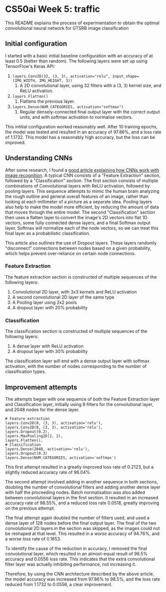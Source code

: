# CS50ai Week 5: traffic

This README explains the process of experimentation to obtain the optimal convolutional neural network for GTSRB image classification

## Initial configuration

I started with a basic initial baseline configuration with an accuracy of at least 0.5 (better than random). The following layers were set up using TensorFlow's Keras API:

1. `layers.Conv2D(32, (3, 3), activation="relu", input_shape=(IMG_WIDTH, IMG_HEIGHT, 3))`
   1. A 2D convolutional layer, using 32 filters with a (3, 3) kernel size, and ReLU activation.
2. `layers.Flatten()`
   1. Flattens the previous layer.
3. `layers.Dense(NUM_CATEGORIES, activation="softmax")`
   1. Regular densely-connected final output layer with the correct output units, and with softmax activation to normalise vectors.

This intitial configuration worked reasonably well. After 10 training epochs, the model was tested and resulted in an accuracy of 97.86%, and a loss rate of 1.1732. This model has a reasonably high accuracy, but the loss can be improved.

## Understanding CNNs

After some research, I found a [good article explaining how CNNs work with image recognition](https://medium.com/@sdoshi579/convolutional-neural-network-learn-and-apply-3dac9acfe2b6). A typical CNN consists of a "Feature Extraction" section, followed by a "Classification" section. The first section consists of multiple combinations of Convolutional layers with ReLU activation, followed by pooling layers. This sequence attempts to mimic the human brain analyzing the rough outline and general overall features of an image, rather than looking at each millimeter of a picture as a separate idea. Pooling layers also help to make the model more efficient, by reducing the amount of data that moves through the entire model. The second "Classification" section then uses a flatten layer to convert the image's 2D vectors into flat 1D vectors, some fully connected dense layers, and a final Softmax output layer. Softmax will normalize each of the node vectors, so we can treat this final layer as a probabilistic classification. 

This article also outlines the use of Dropout layers. These layers randomly "disconnect" connections between nodes based on a given probability, which helps prevent over-reliance on certain node connections. 

### Feature Extraction

The feature extraction section is constructed of multiple sequences of the following layers:

1. Convolutional 2D layer, with 3x3 kernels and ReLU activation
2. A second convolutional 2D layer of the same type
3. A Pooling layer using 2x2 pools
4. A dropout layer with 20% probability

### Classification

The classification section is constructed of multiple sequences of the following layers:

1. A dense layer with ReLU activation
2. A dropout layer with 30% probability

The classification layer will end with a dense output layer with softmax activation, with the number of nodes corresponding to the number of classification types.

## Improvement attempts

The attempts began with one sequence of both the Feature Extraction layer and Classification layer, initially using 8 filters for the convolutional layer, and 2048 nodes for the dense layer.

```
# Feature extraction
layers.Conv2D(8, (3, 3), activation='relu'),
layers.Conv2D(8, (3, 3), activation='relu'),
layers.Dropout(0.2),
layers.MaxPooling2D(2, 2),
layers.Flatten(),
# Classification
layers.Dense(2048, activation='relu'),
layers.Dropout(0.3)
layers.Dense(NUM_CATEGORIES, activation='softmax')
```

This first attempt resulted in a greatly improved loss rate of 0.2123, but a slightly reduced accuracy rate of 96.04%

The second attempt involved adding in another sequence in both sections, doubling the number of convolutional filters and adding another dense layer with half the proceeding nodes. Batch normalisation was also added between convolutional layers in the first section. It resulted in an increased accuracy rate of 98.55%, and a reduced loss rate 0.0518, greatly improving on the previous attempt.

The final attempt again doubled the number of filters used, and used a dense layer of 128 nodes before the final output layer. The final of the two convolutional 2D layers in the section was skipped, as the images could not be reshaped at that level. This resulted in a *worse* accuracy of 94.76%, and a worse loss rate of 0.1653. 

To identify the cause of the reduction in accuracy, I removed the final convolutional layer, which resulted in an almost-equal result of 98.5% accuracy and 0.0556 loss rate. This indicates that the extra convolutional filter layer was actually inhibiting performance, not increasing it. 

Therefore, by using the CNN architecture described by the above article, the model accuracy was increased from 97.86% to 98.5%, and the loss rate reduced from 1.1732 to 0.0556, a clear improvement.
